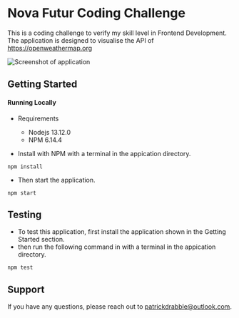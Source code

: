 # Nova Futur Coding Challenge 

This is a coding challenge to verify my skill level in Frontend Development. 
The application is designed to visualise the API of https://openweathermap.org

![Screenshot of application](https://nova-futur.s3.eu-west-2.amazonaws.com/Screenshot+2020-08-25+at+21.33.25.png)



## Getting Started

#### Running Locally 
* Requirements
    * Nodejs 13.12.0
    * NPM 6.14.4

* Install with NPM with a terminal in the appication directory.
```
npm install
```
* Then start the application.
```
npm start
```

## Testing
* To test this application, first install the application shown in the Getting Started section.
* then run the following command in with a terminal in the appication directory.
```
npm test
```

## Support
If you have any questions, please reach out to patrickdrabble@outlook.com.
